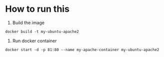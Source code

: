 # How to run this 

1. Build the image 

```
docker build -t my-ubuntu-apache2
```

1. Run docker container

```
docker start -d -p 81:80 --name my-apache-container my-ubuntu-apache2
```